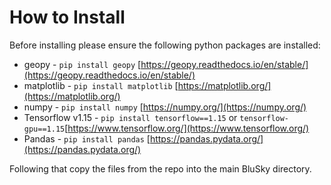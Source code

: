 # How to Install

Before installing please ensure the following python packages are installed:

- geopy - `pip install geopy` [https://geopy.readthedocs.io/en/stable/](https://geopy.readthedocs.io/en/stable/)
- matplotlib - `pip install matplotlib` [https://matplotlib.org/](https://matplotlib.org/)
- numpy - `pip install numpy` [https://numpy.org/](https://numpy.org/)
- Tensorflow v1.15 - `pip install tensorflow==1.15` or `tensorflow-gpu==1.15`[https://www.tensorflow.org/](https://www.tensorflow.org/)
- Pandas - `pip install pandas` [https://pandas.pydata.org/](https://pandas.pydata.org/)

Following that copy the files from the repo into the main BluSky directory.
